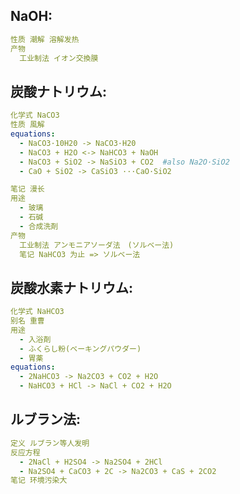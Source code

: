 ## NaOH:

```yaml
性质 潮解 溶解发热
产物
  工业制法 イオン交換膜

```

## 炭酸ナトリウム:

```yaml
化学式 NaCO3
性质 風解
equations:
  - NaCO3·10H20 -> NaCO3·H20
  - NaCO3 + H2O <-> NaHCO3 + NaOH
  - NaCO3 + SiO2 -> NaSiO3 + CO2  #also Na2O·SiO2
  - CaO + SiO2 -> CaSiO3 ···CaO·SiO2

笔记 漫长
用途
  - 玻璃
  - 石碱
  - 合成洗剤
产物
  工业制法 アンモニアソーダ法　(ソルベー法)
  笔记 NaHCO3 为止 => ソルベー法

```

## 炭酸水素ナトリウム:

```yaml
化学式 NaHCO3
别名 重曹
用途
  - 入浴剤
  - ふくらし粉(ベーキングパウダー)
  - 胃薬
equations:
  - 2NaHCO3 -> Na2CO3 + CO2 + H2O
  - NaHCO3 + HCl -> NaCl + CO2 + H2O

```

## ルブラン法:

```yaml
定义 ルブラン等人发明
反应方程
  - 2NaCl + H2SO4 -> Na2SO4 + 2HCl
  - Na2SO4 + CaCO3 + 2C -> Na2CO3 + CaS + 2CO2
笔记 环境污染大
```